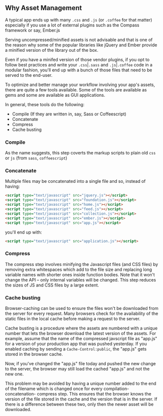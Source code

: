 ## Why Asset Management


A typical app ends up with many `.css` and `.js` (or `.coffee` for 
that matter) especially if you use a lot of external plugins such as 
the Compass framework or say, Ember.js

Serving uncompressed/minified assets is not advisable and that is one 
of the reason why some of the popular libraries like jQuery and Ember 
provide a minified version of the library out of the box.

Even if you have a minifed version of those vendor plugins, if you opt to 
follow best practices and write your `.css`|`.sass` and `.js`|`.coffee` 
code in a modular fashion, you'll end up with a bunch of those files that 
need to be served to the end-user.

To optimize and better manage your workflow involving your app's assets, 
there are quite a few tools available. Some of the tools are available as 
gems and some are available as GUI applications.



In general, these tools do the following:

* Compile (If they are written in, say, Sass or Coffeescript)
* Concatenate 
* Compress
* Cache busting


### Compile

As the name suggests, this step coverts the markup scripts to plain old `css`
or `js` (from `sass`, `coffeescript`)

### Concatenate

Multiple files may be concatenated into a single file and so, instead of 
having:

```html
<script type="text/javascript" src="jquery.js"></script>
<script type="text/javascript" src="foundation.js"></script>
<script type="text/javascript" src="home.js"></script>
<script type="text/javascript" src="feed.js"></script>
<script type="text/javascript" src="collection.js"></script>
<script type="text/javascript" src="ember.js"></script>
<script type="text/javascript" src="app.js"></script>
```

you'll end up with:

```html
<script type="text/javascript" src="application.js"></script>
```

### Compress

The compress step involves minifying the Javascript files (and CSS files) 
by removing extra whitespaces which add to the file size and replacing 
long variable names with shorter ones inside function bodies. Note that 
it won't change the API – only internal variables will be changed. This 
step reduces the sizes of JS and CSS files by a large extent.

### Cache busting

Browser-caching can be used to ensure the files won't be downloaded from 
the server for every request. Many browsers check for the availability of 
the static files in the local cache before making a request to the 
server. 

Cache busting is a procedure where the assets are numbered with a unique 
number that lets the browser download the latest version of the assets. 
For example, assume that the name of the compressed javscript file as 
"app.js" for a version of your production app that was pushed yesterday. 
If you enabled caching by sending  a `Cache-Control:public`, the "app.js" 
gets stored in the browser cache.

Now, if you've changed the "app.js" file today and pushed the new change 
to the server, the browser may still load the cached "app.js" and not 
the new one.

This problem may be avoided by having a unique number added to the end 
of the filename which is changed once for every compilation-concatenation-
compress step. This ensures that the browser knows the version of the file 
stored in the cache and the version that is in the server. If there is a 
difference between these two, only then the newer asset will be downloaded. 

